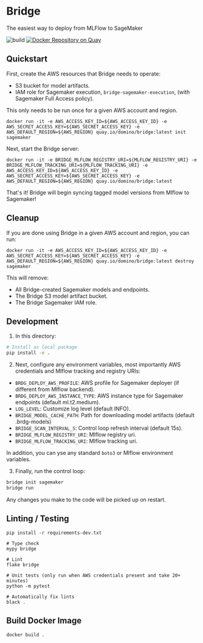 # Bridge

The easiest way to deploy from MLFlow to SageMaker

![build](https://github.com/dominodatalab/domino-research/actions/workflows/bridge.yml/badge.svg?branch=main)
[![Docker Repository on Quay](https://quay.io/repository/domino/bridge/status "Docker Repository on Quay")](https://quay.io/repository/domino/bridge)

## Quickstart

First, create the AWS resources that Bridge needs to operate:

* S3 bucket for model artifacts.
* IAM role for Sagemaker execution, `bridge-sagemaker-execution`, (with Sagemaker Full Access policy).

This only needs to be run once for a given AWS account and region.

```
docker run -it -e AWS_ACCESS_KEY_ID=${AWS_ACCESS_KEY_ID} -e AWS_SECRET_ACCESS_KEY=${AWS_SECRET_ACCESS_KEY} -e AWS_DEFAULT_REGION=${AWS_REGION} quay.io/domino/bridge:latest init sagemaker
```

Next, start the Bridge server:


```
docker run -it -e BRIDGE_MLFLOW_REGISTRY_URI=${MLFLOW_REGISTRY_URI} -e BRIDGE_MLFLOW_TRACKING_URI=${MLFLOW_TRACKING_URI} -e AWS_ACCESS_KEY_ID=${AWS_ACCESS_KEY_ID} -e AWS_SECRET_ACCESS_KEY=${AWS_SECRET_ACCESS_KEY} -e AWS_DEFAULT_REGION=${AWS_REGION} quay.io/domino/bridge:latest
```

That's it! Bridge will begin syncing tagged model versions from Mlflow to
Sagemaker!

## Cleanup

If you are done using Bridge in a given AWS account and region, you can run:

```
docker run -it -e AWS_ACCESS_KEY_ID=${AWS_ACCESS_KEY_ID} -e AWS_SECRET_ACCESS_KEY=${AWS_SECRET_ACCESS_KEY} -e AWS_DEFAULT_REGION=${AWS_REGION} quay.io/domino/bridge:latest destroy sagemaker
```

This will remove:

* All Bridge-created Sagemaker models and endpoints.
* The Bridge S3 model artifact bucket.
* The Bridge Sagemaker IAM role.

## Development

1. In this directory: 

```bash
# Install as local package
pip install -e .
```

2. Next, configure any environment variables, most importantly AWS credentials
   and Mlflow tracking and registry URIs:

* `BRDG_DEPLOY_AWS_PROFILE`: AWS profile for Sagemaker deployer (if different from Mlflow backend).
* `BRDG_DEPLOY_AWS_INSTANCE_TYPE`: AWS instance type for Sagemaker endpoints (default ml.t2.medium).
* `LOG_LEVEL`: Customize log level (default INFO).
* `BRIDGE_MODEL_CACHE_PATH`: Path for downloading model artifacts (default .brdg-models)
* `BRIDGE_SCAN_INTERVAL_S`: Control loop refresh interval (default 15s).
* `BRIDGE_MLFLOW_REGISTRY_URI`: Mlflow registry uri.
* `BRIDGE_MLFLOW_TRACKING_URI`: Mlflow tracking uri.

In addition, you can yse any standard `boto3` or Mlflow environment variables.

3. Finally, run the control loop:

```bash
bridge init sagemaker
bridge run
```

Any changes you make to the code will be picked up on restart.

## Linting / Testing

```
pip install -r requirements-dev.txt

# Type check
mypy bridge

# Lint
flake bridge

# Unit tests (only run when AWS credentials present and take 20+ minutes)
python -m pytest

# Automatically fix lints
black .
```

## Build Docker Image

```
docker build .
```
